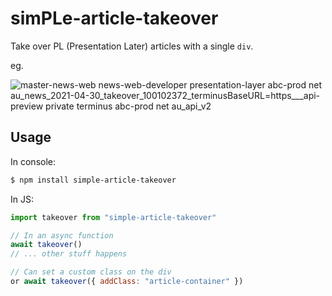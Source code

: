 # simPLe-article-takeover

Take over PL (Presentation Later) articles with a single `div`.

eg.

![master-news-web news-web-developer presentation-layer abc-prod net au_news_2021-04-30_takeover_100102372_terminusBaseURL=https___api-preview private terminus abc-prod net au_api_v2](https://user-images.githubusercontent.com/437566/116630079-f1fc5800-a995-11eb-8019-49c4acf39a9c.png)

## Usage

In console:

```bash
$ npm install simple-article-takeover
```

In JS:

```javascript
import takeover from "simple-article-takeover"

// In an async function
await takeover()
// ... other stuff happens

// Can set a custom class on the div
or await takeover({ addClass: "article-container" })
```

